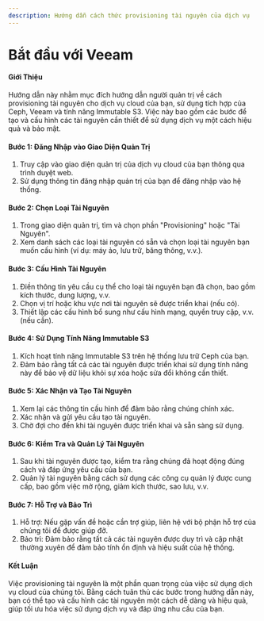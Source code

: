 ```yaml
---
description: Hướng dẫn cách thức provisioning tài nguyên của dịch vụ
---
```


# Bắt đầu với Veeam

#### Giới Thiệu

Hướng dẫn này nhằm mục đích hướng dẫn người quản trị về cách provisioning tài nguyên cho dịch vụ cloud của bạn, sử dụng tích hợp của Ceph, Veeam và tính năng Immutable S3. Việc này bao gồm các bước để tạo và cấu hình các tài nguyên cần thiết để sử dụng dịch vụ một cách hiệu quả và bảo mật.

#### Bước 1: Đăng Nhập vào Giao Diện Quản Trị

1. Truy cập vào giao diện quản trị của dịch vụ cloud của bạn thông qua trình duyệt web.
2. Sử dụng thông tin đăng nhập quản trị của bạn để đăng nhập vào hệ thống.

#### Bước 2: Chọn Loại Tài Nguyên

1. Trong giao diện quản trị, tìm và chọn phần "Provisioning" hoặc "Tài Nguyên".
2. Xem danh sách các loại tài nguyên có sẵn và chọn loại tài nguyên bạn muốn cấu hình (ví dụ: máy ảo, lưu trữ, băng thông, v.v.).

#### Bước 3: Cấu Hình Tài Nguyên

1. Điền thông tin yêu cầu cụ thể cho loại tài nguyên bạn đã chọn, bao gồm kích thước, dung lượng, v.v.
2. Chọn vị trí hoặc khu vực nơi tài nguyên sẽ được triển khai (nếu có).
3. Thiết lập các cấu hình bổ sung như cấu hình mạng, quyền truy cập, v.v. (nếu cần).

#### Bước 4: Sử Dụng Tính Năng Immutable S3

1. Kích hoạt tính năng Immutable S3 trên hệ thống lưu trữ Ceph của bạn.
2. Đảm bảo rằng tất cả các tài nguyên được triển khai sử dụng tính năng này để bảo vệ dữ liệu khỏi sự xóa hoặc sửa đổi không cần thiết.

#### Bước 5: Xác Nhận và Tạo Tài Nguyên

1. Xem lại các thông tin cấu hình để đảm bảo rằng chúng chính xác.
2. Xác nhận và gửi yêu cầu tạo tài nguyên.
3. Chờ đợi cho đến khi tài nguyên được triển khai và sẵn sàng sử dụng.

#### Bước 6: Kiểm Tra và Quản Lý Tài Nguyên

1. Sau khi tài nguyên được tạo, kiểm tra rằng chúng đã hoạt động đúng cách và đáp ứng yêu cầu của bạn.
2. Quản lý tài nguyên bằng cách sử dụng các công cụ quản lý được cung cấp, bao gồm việc mở rộng, giảm kích thước, sao lưu, v.v.

#### Bước 7: Hỗ Trợ và Bảo Trì

1. Hỗ trợ: Nếu gặp vấn đề hoặc cần trợ giúp, liên hệ với bộ phận hỗ trợ của chúng tôi để được giúp đỡ.
2. Bảo trì: Đảm bảo rằng tất cả các tài nguyên được duy trì và cập nhật thường xuyên để đảm bảo tính ổn định và hiệu suất của hệ thống.

#### Kết Luận

Việc provisioning tài nguyên là một phần quan trọng của việc sử dụng dịch vụ cloud của chúng tôi. Bằng cách tuân thủ các bước trong hướng dẫn này, bạn có thể tạo và cấu hình các tài nguyên một cách dễ dàng và hiệu quả, giúp tối ưu hóa việc sử dụng dịch vụ và đáp ứng nhu cầu của bạn.
